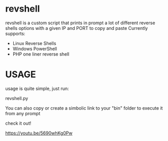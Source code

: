 # revshell
revshell is a custom script that prints in prompt a lot of different reverse shells options with a given IP and PORT to copy and paste 
Currently supports:
- Linux Reverse Shells
- Windows PowerShell 
- PHP one liner reverse shell

# USAGE

usage is quite simple, just run:

revshell.py <IP> <PORT>

You can also copy or create a simbolic link to your "bin" folder to execute it from any prompt 

check it out!

https://youtu.be/5690whKg0Pw


